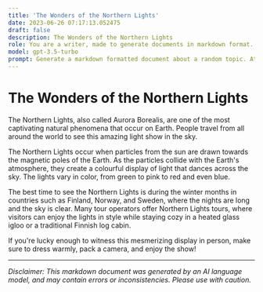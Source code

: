 ```yaml
---
title: 'The Wonders of the Northern Lights'
date: 2023-06-26 07:17:13.052475
draft: false
description: The Wonders of the Northern Lights
role: You are a writer, made to generate documents in markdown format. It is very important that all of the documents you generate are in valid markdown format.
model: gpt-3.5-turbo
prompt: Generate a markdown formatted document about a random topic. At the bottom, include a disclaimer explaining that the document was generated by you. The first line of the document should be the title. Make sure that the entire document is in proper markdown format, using a mix of various tags to make the document visually appealing.
---
```


# The Wonders of the Northern Lights

The Northern Lights, also called Aurora Borealis, are one of the most captivating natural phenomena that occur on Earth. People travel from all around the world to see this amazing light show in the sky.

The Northern Lights occur when particles from the sun are drawn towards the magnetic poles of the Earth. As the particles collide with the Earth's atmosphere, they create a colourful display of light that dances across the sky. The lights vary in color, from green to pink to red and even blue.

The best time to see the Northern Lights is during the winter months in countries such as Finland, Norway, and Sweden, where the nights are long and the sky is clear. Many tour operators offer Northern Lights tours, where visitors can enjoy the lights in style while staying cozy in a heated glass igloo or a traditional Finnish log cabin.

If you're lucky enough to witness this mesmerizing display in person, make sure to dress warmly, pack a camera, and enjoy the show!

---

*Disclaimer: This markdown document was generated by an AI language model, and may contain errors or inconsistencies. Please use with caution.*